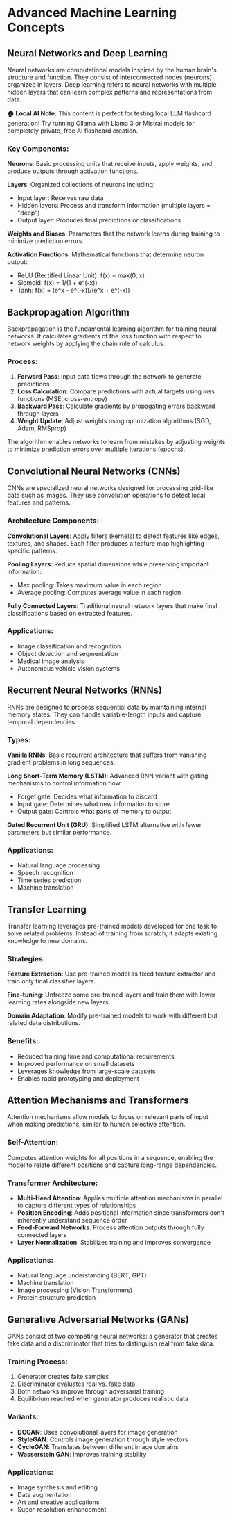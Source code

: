 # Advanced Machine Learning Concepts

## Neural Networks and Deep Learning

Neural networks are computational models inspired by the human brain's structure and function. They consist of interconnected nodes (neurons) organized in layers. Deep learning refers to neural networks with multiple hidden layers that can learn complex patterns and representations from data.

**🏠 Local AI Note:** This content is perfect for testing local LLM flashcard generation! Try running Ollama with Llama 3 or Mistral models for completely private, free AI flashcard creation.

### Key Components:

**Neurons**: Basic processing units that receive inputs, apply weights, and produce outputs through activation functions.

**Layers**: Organized collections of neurons including:
- Input layer: Receives raw data
- Hidden layers: Process and transform information (multiple layers = "deep")
- Output layer: Produces final predictions or classifications

**Weights and Biases**: Parameters that the network learns during training to minimize prediction errors.

**Activation Functions**: Mathematical functions that determine neuron output:
- ReLU (Rectified Linear Unit): f(x) = max(0, x)
- Sigmoid: f(x) = 1/(1 + e^(-x))
- Tanh: f(x) = (e^x - e^(-x))/(e^x + e^(-x))

## Backpropagation Algorithm

Backpropagation is the fundamental learning algorithm for training neural networks. It calculates gradients of the loss function with respect to network weights by applying the chain rule of calculus.

### Process:
1. **Forward Pass**: Input data flows through the network to generate predictions
2. **Loss Calculation**: Compare predictions with actual targets using loss functions (MSE, cross-entropy)
3. **Backward Pass**: Calculate gradients by propagating errors backward through layers
4. **Weight Update**: Adjust weights using optimization algorithms (SGD, Adam, RMSprop)

The algorithm enables networks to learn from mistakes by adjusting weights to minimize prediction errors over multiple iterations (epochs).

## Convolutional Neural Networks (CNNs)

CNNs are specialized neural networks designed for processing grid-like data such as images. They use convolution operations to detect local features and patterns.

### Architecture Components:

**Convolutional Layers**: Apply filters (kernels) to detect features like edges, textures, and shapes. Each filter produces a feature map highlighting specific patterns.

**Pooling Layers**: Reduce spatial dimensions while preserving important information:
- Max pooling: Takes maximum value in each region
- Average pooling: Computes average value in each region

**Fully Connected Layers**: Traditional neural network layers that make final classifications based on extracted features.

### Applications:
- Image classification and recognition
- Object detection and segmentation
- Medical image analysis
- Autonomous vehicle vision systems

## Recurrent Neural Networks (RNNs)

RNNs are designed to process sequential data by maintaining internal memory states. They can handle variable-length inputs and capture temporal dependencies.

### Types:

**Vanilla RNNs**: Basic recurrent architecture that suffers from vanishing gradient problems in long sequences.

**Long Short-Term Memory (LSTM)**: Advanced RNN variant with gating mechanisms to control information flow:
- Forget gate: Decides what information to discard
- Input gate: Determines what new information to store
- Output gate: Controls what parts of memory to output

**Gated Recurrent Unit (GRU)**: Simplified LSTM alternative with fewer parameters but similar performance.

### Applications:
- Natural language processing
- Speech recognition
- Time series prediction
- Machine translation

## Transfer Learning

Transfer learning leverages pre-trained models developed for one task to solve related problems. Instead of training from scratch, it adapts existing knowledge to new domains.

### Strategies:

**Feature Extraction**: Use pre-trained model as fixed feature extractor and train only final classifier layers.

**Fine-tuning**: Unfreeze some pre-trained layers and train them with lower learning rates alongside new layers.

**Domain Adaptation**: Modify pre-trained models to work with different but related data distributions.

### Benefits:
- Reduced training time and computational requirements
- Improved performance on small datasets
- Leverages knowledge from large-scale datasets
- Enables rapid prototyping and deployment

## Attention Mechanisms and Transformers

Attention mechanisms allow models to focus on relevant parts of input when making predictions, similar to human selective attention.

### Self-Attention:
Computes attention weights for all positions in a sequence, enabling the model to relate different positions and capture long-range dependencies.

### Transformer Architecture:
- **Multi-Head Attention**: Applies multiple attention mechanisms in parallel to capture different types of relationships
- **Position Encoding**: Adds positional information since transformers don't inherently understand sequence order
- **Feed-Forward Networks**: Process attention outputs through fully connected layers
- **Layer Normalization**: Stabilizes training and improves convergence

### Applications:
- Natural language understanding (BERT, GPT)
- Machine translation
- Image processing (Vision Transformers)
- Protein structure prediction

## Generative Adversarial Networks (GANs)

GANs consist of two competing neural networks: a generator that creates fake data and a discriminator that tries to distinguish real from fake data.

### Training Process:
1. Generator creates fake samples
2. Discriminator evaluates real vs. fake data
3. Both networks improve through adversarial training
4. Equilibrium reached when generator produces realistic data

### Variants:
- **DCGAN**: Uses convolutional layers for image generation
- **StyleGAN**: Controls image generation through style vectors
- **CycleGAN**: Translates between different image domains
- **Wasserstein GAN**: Improves training stability

### Applications:
- Image synthesis and editing
- Data augmentation
- Art and creative applications
- Super-resolution enhancement
